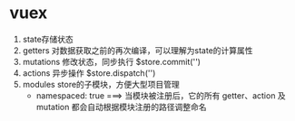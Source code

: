 # vuex

1. state存储状态
2. getters 对数据获取之前的再次编译，可以理解为state的计算属性
3. mutations 修改状态，同步执行 $store.commit('')
4. actions 异步操作 $store.dispatch('')
5. modules store的子模块，方便大型项目管理
    * namespaced: true ===> 当模块被注册后，它的所有 getter、action 及 mutation 都会自动根据模块注册的路径调整命名
